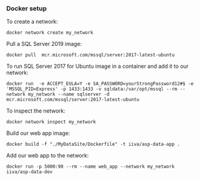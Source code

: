 ### Docker setup ###

To create a network:

```
docker network create my_network
```

Pull a SQL Server 2019 image:
```
docker pull  mcr.microsoft.com/mssql/server:2017-latest-ubuntu
```

To run SQL Server 2017 for Ubuntu image in a container and add it to our network:

```
docker run  -e ACCEPT_EULA=Y -e SA_PASSWORD=yourStrongPassword12#$ -e 'MSSQL_PID=Express' -p 1433:1433 -v sqldata:/var/opt/mssql --rm --network my_network --name sqlserver -d  mcr.microsoft.com/mssql/server:2017-latest-ubuntu
```

To inspect the network:
```
docker network inspect my_network
```

Build our web app image:
```
docker build -f "./MyDataSite/Dockerfile" -t iiva/asp-data-app .
```

Add our web app to the network:
```
docker run -p 5000:90 --rm --name web_app --network my_network iiva/asp-data-dev
```
